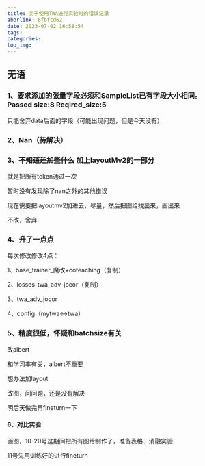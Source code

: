 ```yaml
---
title: 关于使用TWA进行实验时的错误记录
abbrlink: 6fbfcd62
date: 2023-07-02 16:58:54
tags:
categories:
top_img:
---
```


## 无语

### 1、要求添加的张量字段必须和SampleList已有字段大小相同。Passed size:8 Reqired_size:5

只能舍弃data后面的字段（可能出现问题，但是今天没有）

### 2、Nan（待解决）



### 3、~~不知道还加些什么~~ 加上layoutMv2的一部分

就是把所有token通过一次

暂时没有发现除了nan之外的其他错误

现在需要把layoutmv2加进去，尽量，然后把图给找出来，画出来



不改，舍弃



### 4、升了一点点

每次修改修改4点：

1、base_trainer_魔改+coteaching（复制）

2、losses_twa_adv_jocor（复制）

3、twa_adv_jocor

4、config（mytwa<->twa）



### 5、精度很低，怀疑和batchsize有关

改albert

和学习率有关，albert不重要



想办法加layout

改图，问问题，还是没有解决

明后天做完再fineturn一下

#### 6、对比实验

画图，10-20号这期间把所有图给制作了，准备表格、消融实验

11号先用训练好的进行fineturn

